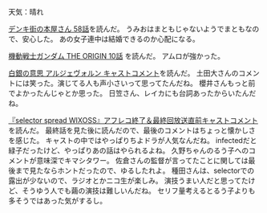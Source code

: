 天気：晴れ

[デンキ街の本屋さん 58話](http://comic-walker.com/viewer/?tw=2&dlcl=ja&cid=KDCW_MF01000003011011_68)を読んだ。
うみおはまともじゃないようでまともなので、安心した。
あの女子連中は結婚できるのか心配になる。

[機動戦士ガンダム THE ORIGIN 10話](http://comic-walker.com/viewer/?tw=2&dlcl=ja&cid=KDCW_CW01000002010010_68)
を読んだ。
アムロが強かった。

[白銀の意思 アルジェヴォルン キャストコメント](http://www.koepota.jp/news/2014/12/20/0701.html)を読んだ。
土田大さんのコメントには笑った。演じてる人も声小さいって思ってたんだね。
櫻井さんもっと前でよかったんじゃとか思った。
日笠さん、レイカにも台詞あったからいたんだね。

[『selector spread WIXOSS』アフレコ終了＆最終回放送直前キャストコメント](http://dengekionline.com/elem/000/000/979/979562/)を読んだ。
最終話を見た後に読んだので、最後のコメントはちょっと懐かしさを感じた。
キャストの中ではやっぱりちよドラが人気なんだね。
infectedだと緑子だったけど、やっぱりあの話はやられるよね。
久野ちゃんのるう子へのコメントが意味深でキマシタワー。
佐倉さんの監督が言ってたことに関しては最後まで見たならホントだったので、ゆるしたれよ。
種田さんは、selectorでの露出が少ないので、ラジオとかニコ生が楽しみ。
演技うまい人だと思ってたけど、そうゆう人でも繭の演技は難しいんだね。
セリフ量考えるとるう子よりも多そうではあった気がするし。
